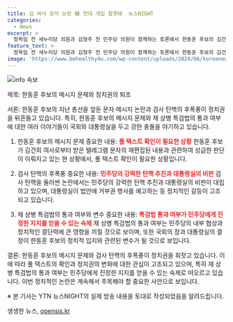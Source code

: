 ```yaml
---
title: 김 여사 문자 논란 韓 전대 개입 잘못돼  뉴스NIGHT
categories:
  - News
excerpt: >
  정옥임 전 새누리당 의원과 김형주 전 민주당 의원이 함께하는 토론에서 한동훈 후보의 김건희 여사에 대한 메시지를 통한 논란과 관련하여 이야기했다. 김건희 여사의 메시지 내용을 편집해 공개된 것에 대한 비판과 이를 통한 한동훈 후보의 태도를 논의했다. 또한, 검사 탄핵에 관한 이원석 검찰총장의 법적 대응과 민주당의 법제사법위에서의 조사 진행에 대한 발언을 다루며, 채 상병 특검법의 국회 본회의 통과와 대통령실의 비판에 대한 의견을 공유했다. 반면 국회의 장과 대통령실 간에 협상과 협의가 진행되며, 대통령실이 받아들이기 어려울 것이라는 전망을 밝혔다.
feature_text: >
  정옥임 전 새누리당 의원과 김형주 전 민주당 의원이 함께하는 토론에서 한동훈 후보의 김건희 여사에 대한 메시지를 통한 논란과 관련하여 이야기했다. 김건희 여사의 메시지 내용을 편집해 공개된 것에 대한 비판과 이를 통한 한동훈 후보의 태도를 논의했다. 또한, 검사 탄핵에 관한 이원석 검찰총장의 법적 대응과 민주당의 법제사법위에서의 조사 진행에 대한 발언을 다루며, 채 상병 특검법의 국회 본회의 통과와 대통령실의 비판에 대한 의견을 공유했다. 반면 국회의 장과 대통령실 간에 협상과 협의가 진행되며, 대통령실이 받아들이기 어려울 것이라는 전망을 밝혔다.
image: 'https://www.behealthy4u.com/wp-content/uploads/2024/06/koreanews.jpg'
---
```


<p><img src="https://www.behealthy4u.com/wp-content/uploads/2024/06/koreanews.jpg" alt="info 속보" /></p>

<p>제목: 한동훈 후보의 메시지 문제와 정치권의 퇴조</p>

<p>서론:
한동훈 후보의 지난 총선을 앞둔 문자 메시지 논란과 검사 탄핵의 후폭풍이 정치권을 뒤흔들고 있습니다. 특히, 한동훈 후보의 메시지 문제와 채 상병 특검법의 통과 여부에 대한 여러 이야기들이 국회와 대통령실을 두고 강한 충돌을 야기하고 있습니다.</p>

<ol>
<li><p>한동훈 후보의 메시지 문제
중요한 내용: <b><span style="color: #ee2323;">풀 텍스트 확인이 필요한 상황</span></b>
한동훈 후보가 김건희 여사로부터 받은 텔레그램 문자의 재편집된 내용과 관련하여 성급한 판단이 이뤄지고 있는 현 상황에서, 풀 텍스트 확인이 필요한 상황입니다.</p></li>
<li><p>검사 탄핵의 후폭풍
중요한 내용: <b><span style="color: #ee2323;">민주당의 강력한 탄핵 추진과 대통령실의 비판</span></b>
검사 탄핵을 둘러싼 논란에서는 민주당의 강력한 탄핵 추진과 대통령실의 비판이 대립하고 있으며, 대통령실이 법안에 거부권 행사를 예고하는 등 정치적인 갈등이 고조되고 있습니다.</p></li>
<li><p>채 상병 특검법의 통과 여부와 변수
중요한 내용: <b><span style="color: #ee2323;">특검법 통과 여부가 민주당에게 진정한 지지를 얻을 수 있는 숙제</span></b>
채 상병 특검법의 통과 여부는 민주당의 내부 협상과 정치적인 결단력에 큰 영향을 끼칠 것으로 보이며, 또한 국회의 장과 대통령실의 결정이 한동훈 후보의 정치적 입지와 관련된 변수가 될 것으로 보입니다.</p></li>
</ol>

<p>결론:
한동훈 후보의 메시지 문제와 검사 탄핵의 후폭풍이 정치권을 휘젓고 있습니다. 이에 따라 풀 텍스트의 확인과 정치권의 변화에 대한 관심이 고조되고 있으며, 특히 채 상병 특검법의 통과 여부는 민주당에게 진정한 지지를 얻을 수 있는 숙제로 떠오르고 있습니다. 이번 정치적인 논란은 계속해서 주목해야 할 중요한 사안으로 보입니다.</p>

<p>※ 본 기사는 YTN 뉴스NIGHT의 실제 방송 내용을 토대로 작성되었음을 알려드립니다.</p>
생생한 뉴스, <a href="https://opensis.kr" rel="dofollow">opensis.kr</a>


